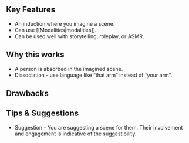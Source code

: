 ## Key Features

-   An induction where you imagine a scene.
-   Can use [[Modalities|modalities]].
-   Can be used well with storytelling, roleplay, or ASMR.


## Why this works

- A person is absorbed in the imagined scene.    
-   Dissociation - use language like “that arm” instead of “your arm”.


## Drawbacks


## Tips & Suggestions

-   Suggestion - You are suggesting a scene for them. Their involvement and engagement is indicative of the suggestibility.